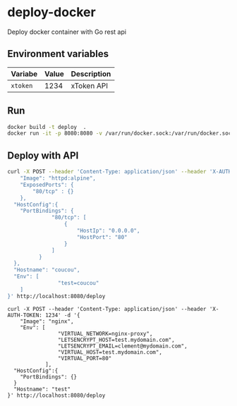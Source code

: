 # deploy-docker

Deploy docker container with Go rest api

## Environment variables


| Variabe | Value | Description |
| ------- |:------|:------------|
| `xtoken` |  1234 | xToken API |

## Run


```bash
docker build -t deploy  .
docker run -it -p 8080:8080 -v /var/run/docker.sock:/var/run/docker.sock -e xtoken=0000 deploy
```

## Deploy with API


```bash
curl -X POST --header 'Content-Type: application/json' --header 'X-AUTH-TOKEN: 0000' -d '{
    "Image": "httpd:alpine",
    "ExposedPorts": {
        "80/tcp" : {}
    },
  "HostConfig":{
    "PortBindings": {
              "80/tcp": [
                  {
                      "HostIp": "0.0.0.0",
                      "HostPort": "80"
                  }
              ]
          }
  },
  "Hostname": "coucou",
  "Env": [
                "test=coucou"
    ]
}' http://localhost:8080/deploy
```

```
curl -X POST --header 'Content-Type: application/json' --header 'X-AUTH-TOKEN: 1234' -d '{
    "Image": "nginx",
    "Env": [
                "VIRTUAL_NETWORK=nginx-proxy",
                "LETSENCRYPT_HOST=test.mydomain.com",
                "LETSENCRYPT_EMAIL=clement@mydomain.com",
                "VIRTUAL_HOST=test.mydomain.com",
                "VIRTUAL_PORT=80"
            ],
  "HostConfig":{
    "PortBindings": {}
  }
  "Hostname": "test"
}' http://localhost:8080/deploy
```
